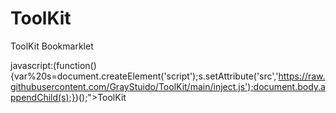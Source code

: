 # ToolKit
ToolKit Bookmarklet

javascript:(function(){var%20s=document.createElement('script');s.setAttribute('src','https://raw.githubusercontent.com/GrayStuido/ToolKit/main/inject.js');document.body.appendChild(s);})();">ToolKit</button>
